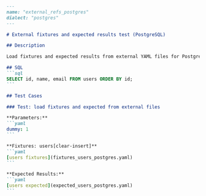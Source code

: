 ````markdown
---
name: "external_refs_postgres"
dialect: "postgres"
---

# External fixtures and expected results test (PostgreSQL)

## Description

Load fixtures and expected results from external YAML files for PostgreSQL.

## SQL
```sql
SELECT id, name, email FROM users ORDER BY id;
```

## Test Cases

### Test: load fixtures and expected from external files

**Parameters:**
```yaml
dummy: 1
```

**Fixtures: users[clear-insert]**
```yaml
[users fixtures](fixtures_users_postgres.yaml)
```

**Expected Results:**
```yaml
[users expected](expected_users_postgres.yaml)
```

````